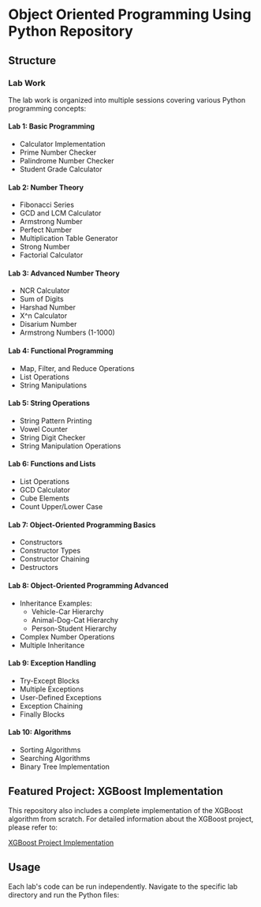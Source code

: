 # Object Oriented Programming Using Python Repository

## Structure

### Lab Work
The lab work is organized into multiple sessions covering various Python programming concepts:

#### Lab 1: Basic Programming
- Calculator Implementation
- Prime Number Checker
- Palindrome Number Checker
- Student Grade Calculator

#### Lab 2: Number Theory
- Fibonacci Series
- GCD and LCM Calculator
- Armstrong Number
- Perfect Number
- Multiplication Table Generator
- Strong Number
- Factorial Calculator

#### Lab 3: Advanced Number Theory
- NCR Calculator
- Sum of Digits
- Harshad Number
- X^n Calculator
- Disarium Number
- Armstrong Numbers (1-1000)

#### Lab 4: Functional Programming
- Map, Filter, and Reduce Operations
- List Operations
- String Manipulations

#### Lab 5: String Operations
- String Pattern Printing
- Vowel Counter
- String Digit Checker
- String Manipulation Operations

#### Lab 6: Functions and Lists
- List Operations
- GCD Calculator
- Cube Elements
- Count Upper/Lower Case

#### Lab 7: Object-Oriented Programming Basics
- Constructors
- Constructor Types
- Constructor Chaining
- Destructors

#### Lab 8: Object-Oriented Programming Advanced
- Inheritance Examples:
  - Vehicle-Car Hierarchy
  - Animal-Dog-Cat Hierarchy
  - Person-Student Hierarchy
- Complex Number Operations
- Multiple Inheritance

#### Lab 9: Exception Handling
- Try-Except Blocks
- Multiple Exceptions
- User-Defined Exceptions
- Exception Chaining
- Finally Blocks

#### Lab 10: Algorithms
- Sorting Algorithms
- Searching Algorithms
- Binary Tree Implementation

## Featured Project: XGBoost Implementation
This repository also includes a complete implementation of the XGBoost algorithm from scratch. For detailed information about the XGBoost project, please refer to:

[XGBoost Project Implementation](Project/readme.md)

## Usage
Each lab's code can be run independently. Navigate to the specific lab directory and run the Python files:
